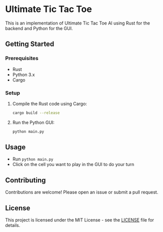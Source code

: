 # Ultimate Tic Tac Toe

This is an implementation of Ultimate Tic Tac Toe AI using Rust for the backend and Python for the GUI.

## Getting Started

### Prerequisites

- Rust
- Python 3.x
- Cargo

### Setup

1. Compile the Rust code using Cargo:
    ```sh
    cargo build --release
    ```

2. Run the Python GUI:
    ```sh
    python main.py
    ```

## Usage

- Run `python main.py`
- Click on the cell you want to play in the GUI to do your turn

## Contributing

Contributions are welcome! Please open an issue or submit a pull request.

## License

This project is licensed under the MIT License - see the [LICENSE](LICENSE) file for details.

